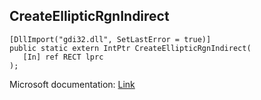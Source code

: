 ## CreateEllipticRgnIndirect

```
[DllImport("gdi32.dll", SetLastError = true)]
public static extern IntPtr CreateEllipticRgnIndirect(
   [In] ref RECT lprc
);
```

Microsoft documentation: [Link](https://docs.microsoft.com/en-us/windows/win32/api/wingdi/nf-wingdi-createellipticrgnindirect)
